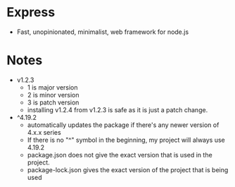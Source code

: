 # Express
- Fast, unopinionated, minimalist, web framework for node.js


# Notes
- v1.2.3
  - 1 is major version
  - 2 is minor version
  - 3 is patch version
  - installing v1.2.4 from v1.2.3 is safe as it is just a patch change.
- ^4.19.2
  - automatically updates the package if there's any newer version of 4.x.x series
  - If there is no "^" symbol in the beginning, my project will always use 4.19.2
  - package.json does not give the exact version that is used in the project.
  - package-lock.json gives the exact version of the project that is being used
